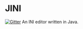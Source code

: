 # JINI

[![Gitter](https://badges.gitter.im/Join%20Chat.svg)](https://gitter.im/SamDelacruz/JINI?utm_source=badge&utm_medium=badge&utm_campaign=pr-badge&utm_content=badge)
An INI editor written in Java.
